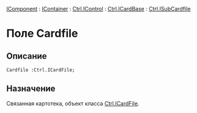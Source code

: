 ﻿---
Link: Com.Ctrl.ISubCardfile.@Cardfile
---

[IComponent](topic:Com.Custom.ComClasses.IComponent.Default) :
[IContainer](topic:Com.Custom.ComClasses.IContainer.Default) :
[Ctrl.IControl](topic:Com.Custom.ComClasses.Ctrl.IControl.Default) :
[Ctrl.ICardBase](topic:Com.Custom.ComClasses.Ctrl.ICardBase.Default) :
[Ctrl.ISubCardfile](Default)

# Поле Cardfile

## Описание

    Cardfile :Ctrl.ICardFile;

## Назначение

Связанная картотека, объект класса [Ctrl.ICardFile](topic:.Custom.ComClasses.Ctrl.ICardFile.Default).